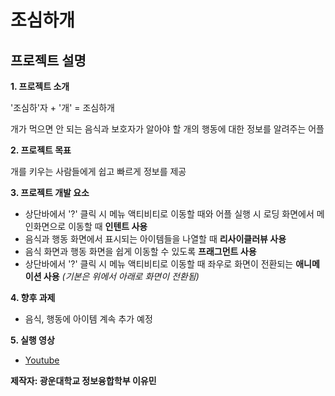 # 조심하개

## 프로젝트 설명
**1. 프로젝트 소개**

'조심하'자 + '개' = 조심하개

개가 먹으면 안 되는 음식과 보호자가 알아야 할 개의 행동에 대한 정보를 알려주는 어플

**2. 프로젝트 목표**

개를 키우는 사람들에게 쉽고 빠르게 정보를 제공

**3. 프로젝트 개발 요소**

- 상단바에서 '?' 클릭 시 메뉴 액티비티로 이동할 때와 어플 실행 시 로딩 화면에서 메인화면으로 이동할 때 **인텐트 사용**
- 음식과 행동 화면에서 표시되는 아이템들을 나열할 때 **리사이클러뷰 사용**
- 음식 화면과 행동 화면을 쉽게 이동할 수 있도록 **프래그먼트 사용**
- 상단바에서 '?' 클릭 시 메뉴 액티비티로 이동할 때 좌우로 화면이 전환되는 **애니메이션 사용** *(기본은 위에서 아래로 화면이 전환됨)*

**4. 향후 과제**

- 음식, 행동에 아이템 계속 추가 예정

**5. 실행 영상**

- [Youtube](https://youtu.be/r76EL3OJV7w)




**제작자: 광운대학교 정보융합학부 이유민**
